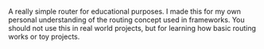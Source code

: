 A really simple router for educational purposes. I made this for my own personal understanding
of the routing concept used in frameworks. You should not use this in real world projects, but for
learning how basic routing works or toy projects.